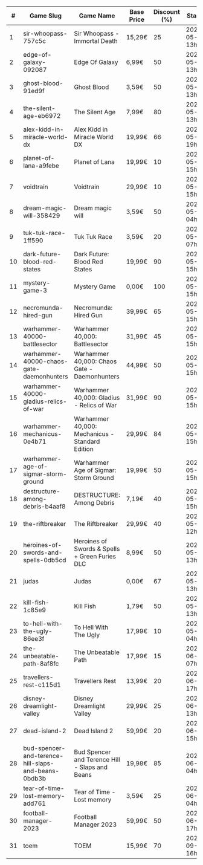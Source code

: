 |#|Game Slug|Game Name|Base Price|Discount (%)|Starts|Ends|
|---|---|---|---|---|---|---|
|1|sir-whoopass-757c5c|Sir Whoopass - Immortal Death|15,29€|25|2023-05-19 13h|2023-05-31 13h|
|2|edge-of-galaxy-092087|Edge Of Galaxy|6,99€|50|2023-05-22 13h|2023-05-29 13h|
|3|ghost-blood-91ed9f|Ghost Blood|3,59€|50|2023-05-22 13h|2023-05-29 13h|
|4|the-silent-age-eb6972|The Silent Age|7,99€|80|2023-05-22 13h|2023-05-29 13h|
|5|alex-kidd-in-miracle-world-dx|Alex Kidd in Miracle World DX|19,99€|66|2023-05-22 19h|2023-05-29 19h|
|6|planet-of-lana-a9febe|Planet of Lana|19,99€|10|2023-05-23 15h|2023-05-30 15h|
|7|voidtrain|Voidtrain|29,99€|10|2023-05-23 15h|2023-06-15 15h|
|8|dream-magic-will-358429|Dream magic will|3,59€|50|2023-05-24 04h|2023-06-20 04h|
|9|tuk-tuk-race-1ff590|Tuk Tuk Race|3,59€|20|2023-05-25 07h|2023-06-01 07h|
|10|dark-future-blood-red-states|Dark Future: Blood Red States|19,99€|90|2023-05-25 15h|2023-06-01 15h|
|11|mystery-game-3|Mystery Game|0,00€|100|2023-05-25 15h|2023-06-01 15h|
|12|necromunda-hired-gun|Necromunda: Hired Gun|39,99€|65|2023-05-25 15h|2023-06-01 15h|
|13|warhammer-40000-battlesector|Warhammer 40,000: Battlesector|31,99€|45|2023-05-25 15h|2023-06-01 15h|
|14|warhammer-40000-chaos-gate-daemonhunters|Warhammer 40,000: Chaos Gate - Daemonhunters|44,99€|50|2023-05-25 15h|2023-06-01 15h|
|15|warhammer-40000-gladius-relics-of-war|Warhammer 40,000: Gladius - Relics of War|31,99€|90|2023-05-25 15h|2023-06-01 15h|
|16|warhammer-mechanicus-0e4b71|Warhammer 40,000: Mechanicus - Standard Edition|29,99€|84|2023-05-25 15h|2023-06-01 15h|
|17|warhammer-age-of-sigmar-storm-ground|Warhammer Age of Sigmar: Storm Ground|19,99€|50|2023-05-25 15h|2023-06-01 15h|
|18|destructure-among-debris-b4aaf8|DESTRUCTURE: Among Debris|7,19€|40|2023-05-28 15h|2023-06-15 15h|
|19|the-riftbreaker|The Riftbreaker|29,99€|40|2023-05-29 12h|2023-06-15 12h|
|20|heroines-of-swords-and-spells-0db5cd|Heroines of Swords & Spells + Green Furies DLC|8,99€|50|2023-05-29 13h|2023-06-05 13h|
|21|judas|Judas|0,00€|67|2023-05-29 13h|2023-06-05 13h|
|22|kill-fish-1c85e9|Kill Fish|1,79€|50|2023-05-29 13h|2023-06-05 13h|
|23|to-hell-with-the-ugly-86ee3f|To Hell With The Ugly|17,99€|10|2023-05-30 04h|2023-06-06 04h|
|24|the-unbeatable-path-8af8fc|The Unbeatable Path|17,99€|15|2023-06-01 07h|2023-06-11 07h|
|25|travellers-rest-c115d1|Travellers Rest|13,99€|20|2023-06-01 17h|2023-06-15 17h|
|26|disney-dreamlight-valley|Disney Dreamlight Valley|29,99€|25|2023-06-02 13h|2023-06-15 13h|
|27|dead-island-2|Dead Island 2|59,99€|20|2023-06-06 15h|2023-06-15 15h|
|28|bud-spencer-and-terence-hill-slaps-and-beans-0bdb3b|Bud Spencer and Terence Hill - Slaps and Beans|19,98€|85|2023-06-16 04h|2023-08-02 04h|
|29|tear-of-time-lost-memory-add761|Tear of Time - Lost memory|3,59€|25|2023-06-21 04h|2023-06-28 04h|
|30|football-manager-2023|Football Manager 2023|59,99€|50|2023-06-22 17h|2023-07-13 17h|
|31|toem|TOEM|15,99€|70|2023-09-11 16h|2023-09-24 16h|
